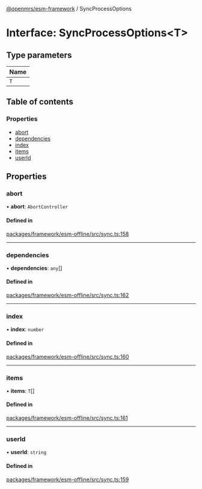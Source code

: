[@openmrs/esm-framework](../API.md) / SyncProcessOptions

# Interface: SyncProcessOptions<T\>

## Type parameters

| Name |
| :------ |
| `T` |

## Table of contents

### Properties

- [abort](syncprocessoptions.md#abort)
- [dependencies](syncprocessoptions.md#dependencies)
- [index](syncprocessoptions.md#index)
- [items](syncprocessoptions.md#items)
- [userId](syncprocessoptions.md#userid)

## Properties

### abort

• **abort**: `AbortController`

#### Defined in

[packages/framework/esm-offline/src/sync.ts:158](https://github.com/openmrs/openmrs-esm-core/blob/master/packages/framework/esm-offline/src/sync.ts#L158)

___

### dependencies

• **dependencies**: `any`[]

#### Defined in

[packages/framework/esm-offline/src/sync.ts:162](https://github.com/openmrs/openmrs-esm-core/blob/master/packages/framework/esm-offline/src/sync.ts#L162)

___

### index

• **index**: `number`

#### Defined in

[packages/framework/esm-offline/src/sync.ts:160](https://github.com/openmrs/openmrs-esm-core/blob/master/packages/framework/esm-offline/src/sync.ts#L160)

___

### items

• **items**: `T`[]

#### Defined in

[packages/framework/esm-offline/src/sync.ts:161](https://github.com/openmrs/openmrs-esm-core/blob/master/packages/framework/esm-offline/src/sync.ts#L161)

___

### userId

• **userId**: `string`

#### Defined in

[packages/framework/esm-offline/src/sync.ts:159](https://github.com/openmrs/openmrs-esm-core/blob/master/packages/framework/esm-offline/src/sync.ts#L159)
